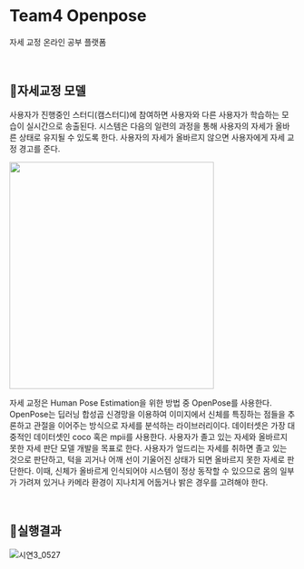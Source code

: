 # Team4 Openpose

자세 교정 온라인 공부 플랫폼

</br>

## 🔎자세교정 모델
사용자가 진행중인 스터디(캠스터디)에 참여하면 사용자와 다른 사용자가 학습하는 모습이 실시간으로 송출된다. 시스템은 다음의 일련의 과정을 통해 사용자의 자세가 올바른 상태로 유지될 수 있도록 한다. 사용자의 자세가 올바르지 않으면 사용자에게 자세 교정 경고를 준다.

<img src="https://github.com/2023Capstone-Team4/openpose_team4/assets/74875490/4bc42f2e-3123-4acb-8fea-41809ef84730"  width="360" height="400"/>

자세 교정은 Human Pose Estimation을 위한 방법 중 OpenPose를 사용한다. OpenPose는 딥러닝 합성곱 신경망을 이용하여 이미지에서 신체를 특징하는 점들을 추론하고 관절을 이어주는 방식으로 자세를 분석하는 라이브러리이다. 데이터셋은 가장 대중적인 데이터셋인 coco 혹은 mpii를 사용한다.
사용자가 졸고 있는 자세와 올바르지 못한 자세 판단 모델 개발을 목표로 한다. 사용자가 엎드리는 자세를 취하면 졸고 있는 것으로 판단하고, 턱을 괴거나 어깨 선이 기울어진 상태가 되면 올바르지 못한 자세로 판단한다. 이때, 신체가 올바르게 인식되어야 시스템이 정상 동작할 수 있으므로 몸의 일부가 가려져 있거나 카메라 환경이 지나치게 어둡거나 밝은 경우를 고려해야 한다.

</br>

## 🔎실행결과

![시연3_0527](https://github.com/2023Capstone-Team4/openpose_team4/assets/74875490/5fee600c-53f6-4b35-a7ca-723583eb1a2d)

